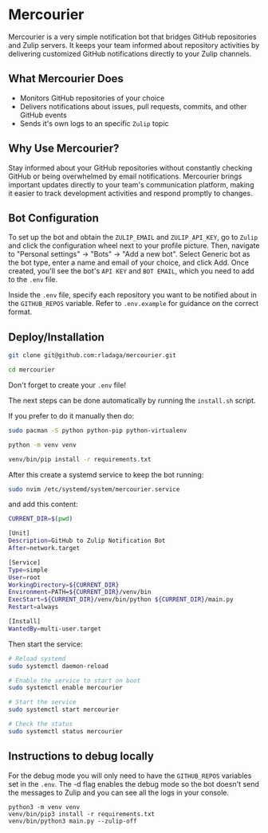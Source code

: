 # Mercourier

Mercourier is a very simple notification bot that bridges GitHub repositories and Zulip servers. It keeps your team informed about repository activities by delivering customized GitHub notifications directly to your Zulip channels.

## What Mercourier Does

- Monitors GitHub repositories of your choice
- Delivers notifications about issues, pull requests, commits, and other GitHub events
- Sends it's own logs to an specific `Zulip` topic

## Why Use Mercourier?

Stay informed about your GitHub repositories without constantly checking GitHub or being overwhelmed by email notifications. Mercourier brings important updates directly to your team's communication platform, making it easier to track development activities and respond promptly to changes.

## Bot Configuration

To set up the bot and obtain the `ZULIP_EMAIL` and `ZULIP_API_KEY`, go to `Zulip` and click the configuration wheel next to your profile picture. Then, navigate to "Personal settings" → "Bots" → "Add a new bot". Select Generic bot as the bot type, enter a name and email of your choice, and click Add. Once created, you'll see the bot's `API KEY` and `BOT EMAIL`, which you need to add to the `.env` file.

Inside the `.env` file, specify each repository you want to be notified about in the `GITHUB_REPOS` variable. Refer to `.env.example` for guidance on the correct format.

## Deploy/Installation

```bash
git clone git@github.com:rladaga/mercourier.git

cd mercourier
```

Don't forget to create your `.env` file!

The next steps can be done automatically by running the `install.sh` script.

If you prefer to do it manually then do:

```bash
sudo pacman -S python python-pip python-virtualenv

python -m venv venv

venv/bin/pip install -r requirements.txt
```

After this create a systemd service to keep the bot running:

```bash
sudo nvim /etc/systemd/system/mercourier.service
```

and add this content:

```bash
CURRENT_DIR=$(pwd)

[Unit]
Description=GitHub to Zulip Notification Bot
After=network.target

[Service]
Type=simple
User=root
WorkingDirectory=${CURRENT_DIR}
Environment=PATH=${CURRENT_DIR}/venv/bin
ExecStart=${CURRENT_DIR}/venv/bin/python ${CURRENT_DIR}/main.py
Restart=always

[Install]
WantedBy=multi-user.target
```

Then start the service:

```bash
# Reload systemd
sudo systemctl daemon-reload

# Enable the service to start on boot
sudo systemctl enable mercourier

# Start the service
sudo systemctl start mercourier

# Check the status
sudo systemctl status mercourier
```

## Instructions to debug locally

For the debug mode you will only need to have the `GITHUB_REPOS` variables set in the `.env`.
The -d flag enables the debug mode so the bot doesn't send the messages to Zulip and you can see all the logs in your console.

```
python3 -m venv venv
venv/bin/pip3 install -r requirements.txt
venv/bin/python3 main.py --zulip-off
```
